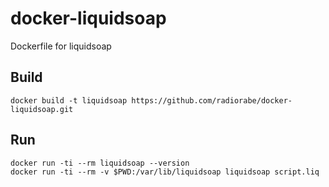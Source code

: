 # docker-liquidsoap
Dockerfile for liquidsoap

## Build
```
docker build -t liquidsoap https://github.com/radiorabe/docker-liquidsoap.git
```

## Run
```
docker run -ti --rm liquidsoap --version
docker run -ti --rm -v $PWD:/var/lib/liquidsoap liquidsoap script.liq
```
